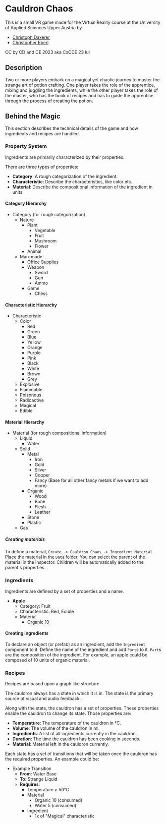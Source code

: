 # Cauldron Chaos

This is a small VR game made for the Virtual Reality course at the University of Applied Sciences Upper Austria by 

- [Christoph Daxerer](https://github.com/DrChristophFH)
- [Christopher Eberl]()

CC by CD and CE 2023 aka CxCDE 23 lul

## Description

Two or more players embark on a magical yet chaotic journey to master the strange art of potion crafting. One player takes the role of the apprentice, mixing and juggling the ingredients, while the other player takes the role of the master, who has the book of recipes and has to guide the apprentice through the process of creating the potion.

## Behind the Magic

This section describes the technical details of the game and how ingredients and recipes are handled.

### Property System

Ingredients are primarily characterized by their properties.

There are three types of properties:
- **Category**: A rough categorization of the ingredient.
- **Characteristic**: Describe the characteristics, like color etc.
- **Material**: Describe the compositional information of the ingredient in units.

#### Category Hierarchy

- Category (for rough categorization)
  - Nature 
    - Plant
      - Vegetable
      - Fruit
      - Mushroom
      - Flower
    - Animal
  - Man-made
    - Office Supplies
    - Weapon
      - Sword
      - Gun
      - Ammo
    - Game
      - Chess

#### Characteristic Hierarchy

- Characteristic
  - Color
    - Red
    - Green
    - Blue
    - Yellow
    - Orange
    - Purple
    - Pink
    - Black
    - White
    - Brown
    - Grey
  - Explosive
  - Flammable
  - Poisonous
  - Radioactive
  - Magical
  - Edible

#### Material Hierarchy

- Material (for rough compositional information)
  - Liquid
    - Water
  - Solid
    - Metal
      - Iron
      - Gold
      - Silver
      - Copper
      - Fancy (Base for all other fancy metals if we want to add more)
    - Organic
      - Wood
      - Bone
      - Flesh
      - Leather
    - Stone
    - Plastic
  - Gas

##### Creating materials

To define a material, `Create -> Cauldron Chaos -> Ingredient Material`. Place the material in the `Data` folder. You can select the parent of the material in the inspector. Children will be automatically added to the parent's properties.

### Ingredients

Ingredients are defined by a set of properties and a name. 

- **Apple**
  - Category: Fruit
  - Characteristic: Red, Edible
  - Material
    - Organic 10

#### Creating ingredients

To declare an object (or prefab) as an ingredient, add the `Ingredient` component to it. Define the name of the ingredient and add `Part`s to it. `Part`s are the composition of the ingredient. For example, an apple could be composed of 10 units of organic material.

### Recipes

Recipes are based upon a graph like structure. 

The cauldron always has a state in which it is in. The state is the primary source of visual and audio feedback.

Along with the state, the cauldron has a set of properties. These properties enable the cauldron to change its state. Those properties are:

- **Temperature**: The temperature of the cauldron in °C.
- **Volume**: The volume of the cauldron in ml.
- **Ingredients**: A list of all ingredients currently in the cauldron.
- **Duration**: The time the cauldron has been cooking in seconds.
- **Material**: Material left in the cauldron currently.

Each state has a set of transitions that will be taken once the cauldron has the required properties. An example could be:

- Example Transition
  - **From**: Water Base
  - **To**: Strange Liquid
  - **Requires**: 
    - Temperature > 50°C
    - Material
      - Organic 10 (consumed)
      - Water 5 (consumed)
    - Ingredient
      - 1x of "Magical" characteristic


## 